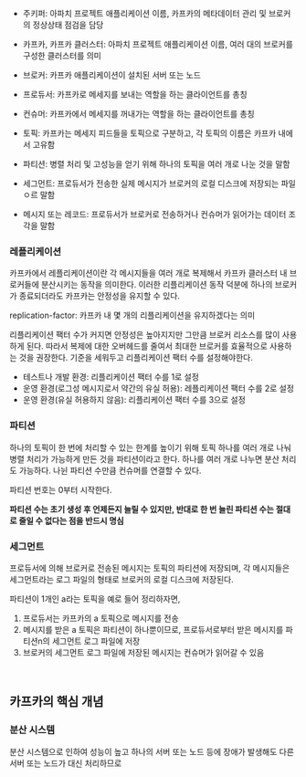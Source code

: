 * 주키퍼: 아파치 프로젝트 애플리케이션 이름, 카프카의 메타데이터 관리 및 브로커의 정상상태 점검을 담당

* 카프카, 카프카 클러스터: 아파치 프로젝트 애플리케이션 이름, 여러 대의 브로커를 구성한 클러스터를 의미
* 브로커: 카프카 애플리케이션이 설치된 서버 또는 노드
* 프로듀서: 카프카로 메세지를 보내는 역할을 하는 클라이언트를 총칭
* 컨슈머: 카프카에서 메세지를 꺼내가는 역할을 하는 클라이언트를 총칭
* 토픽: 카프카는 메세지 피드들을 토픽으로 구분하고, 각 토픽의 이름은 카프카 내에서 고유함
* 파티션: 병렬 처리 및 고성능을 얻기 위해 하나의 토픽을 여러 개로 나눈 것을 말함
* 세그먼트: 프로듀서가 전송한 실제 메시지가 브로커의 로컬 디스크에 저장되는 파일ㅇ르 말함
* 메시지 또는 레코드: 프로듀서가 브로커로 전송하거나 컨슈머가 읽어가는 데이터 조각을 말함



### 레플리케이션

카프카에서 레플리케이션이란 각 메시지들을 여러 개로 복제해서 카프카 클러스터 내 브로커들에 분산시키는 동작을 의미한다. 이러한 리플리케이션 동작 덕분에 하나의 브로커가 종료되더라도 카프카는 안정성을 유지할 수 있다.  

replication-factor: 카프카 내 몇 개의 리플리케이션을 유지하겠다는 의미  

리플리케이션 팩터 수가 커지면 안정성은 높아지지만 그만큼 브로커 리소스를 많이 사용하게 된다. 따라서 복제에 대한 오버헤드를 줄여서 최대한 브로커를 효율적으로 사용하는 것을 권장한다. 기준을 세워두고 리플리케이션 팩터 수를 설정해야한다.  

* 테스트나 개발 환경: 리플리케이션 팩터 수를 1로 설정
* 운영 환경(로그성 메시지로서 약간의 유실 허용): 레플리케이션 팩터 수를 2로 설정
* 운영 환경(유실 허용하지 않음): 리플리케이션 팩터 수를 3으로 설정



### 파티션

하나의 토픽이 한 번에 처리할 수 있는 한계를 높이기 위해 토픽 하나를 여러 개로 나눠 병렬 처리가 가능하게 만든 것을 파티션이라고 한다. 하나를 여러 개로 나누면 분산 처리도 가능하다. 나뉜 파티션 수만큼 컨슈머를 연결할 수 있다.  

파티션 번호는 0부터 시작한다.  

**파티션 수는 초기 생성 후 언제든지 늘릴 수 있지만, 반대로 한 번 늘린 파티션 수는 절대로 줄일 수 없다는 점을 반드시 명심**  



### 세그먼트

프로듀서에 의해 브로커로 전송된 메시지는 토픽의 파티션에 저장되며, 각 메시지들은 세그먼트라는 로그 파일의 형태로 브로커의 로컬 디스크에 저장된다.  

파티션이 1개인 a라는 토픽을 예로 들어 정리하자면,  

1. 프로듀서는 카프카의 a 토픽으로 메시지를 전송
2. 메시지를 받은 a 토픽은 파티션이 하나뿐이므로, 프로듀서로부터 받은 메시지를 파티션n의 세그먼트 로그 파일에 저장
3. 브로커의 세그먼트 로그 파일에 저장된 메시지는 컨슈머가 읽어갈 수 있음

<br/>

## 카프카의 핵심 개념

### 분산 시스템

분산 시스템으로 인하여 성능이 높고 하나의 서버 또는 노드 등에 장애가 발생해도 다른 서버 또는 노드가 대신 처리하므로 

